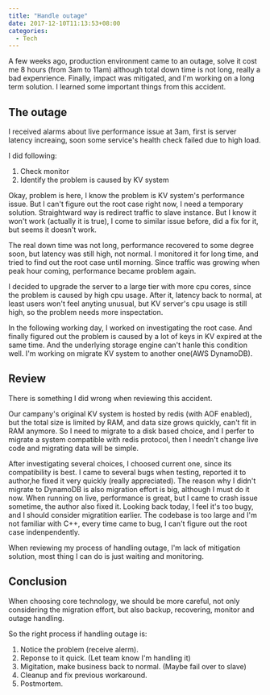 ```yaml
---
title: "Handle outage"
date: 2017-12-10T11:13:53+08:00
categories:
  - Tech
---
```


A few weeks ago, production environment came to an outage, solve it cost me 8 hours (from 3am to 11am) although total down time is not long, really a bad expenrience. Finally, impact was mitigated, and I'm working on a long term solution. I learned some important things from this accident.

## The outage

I received alarms about live performance issue at 3am, first is server latency increaing, soon some service's health check failed due to high load.

I did following:

1. Check monitor
2. Identify the problem is caused by KV system

Okay, problem is here, I know the problem is KV system's performance issue. But I can't figure out the root case right now, I need a temporary solution.
Straightward way is redirect traffic to slave instance. But I know it won't work (actually it is true), I come to similar issue before, did a fix for it, but seems it doesn't work. 

The real down time was not long, performance recovered to some degree soon, but latency was still high, not normal. I monitored it for long time, and tried to find out the root case until morning. Since traffic was growing when peak hour coming, performance became problem again.

I decided to upgrade the server to a large tier with more cpu cores, since the problem is caused by high cpu usage. After it, latency back to normal, at least users won't feel anyting unusual, but KV server's cpu usage is still high, so the problem needs more inspectation.

In the following working day, I worked on investigating the root case. And finally figured out the problem is caused by a lot of keys in KV expired at the same time. And the underlying storage engine can't hanle this condition well. I'm working on migrate KV system to another one(AWS DynamoDB).

## Review

There is something I did wrong when reviewing this accident.

Our campany's original KV system is hosted by redis (with AOF enabled), but the total size is limited by RAM, and data size grows quickly, can't fit in RAM anymore. So I need to migrate to a disk based choice, and I perfer to migrate a system compatible with redis protocol, then I needn't change live code and migrating data will be simple.

After investigating several choices, I choosed current one, since its compatibility is best. I came to several bugs when testing, reported it to author,he fixed it very quickly (really appreciated). The reason why I didn't migrate to DynamoDB is also migration effort is big, although I must do it now. When running on live, performance is great, but I came to crash issue sometime, the author also fixed it. Looking back today, I feel it's too bugy, and I should consider migratition earlier. The codebase is too large and I'm not familiar with C++, every time came to bug, I can't figure out the root case indenpendently.

When reviewing my process of handling outage, I'm lack of mitigation solution, most thing I can do is just waiting and monitoring.

## Conclusion

When choosing core technology, we should be more careful, not only considering the migration effort, but also backup, recovering, monitor and outage handling.

So the right process if handling outage is:

1. Notice the problem (receive alerm).
2. Reponse to it quick. (Let team know I'm handling it)
3. Migitation, make business back to normal. (Maybe fail over to slave)
4. Cleanup and fix previous workaround.
5. Postmortem.
